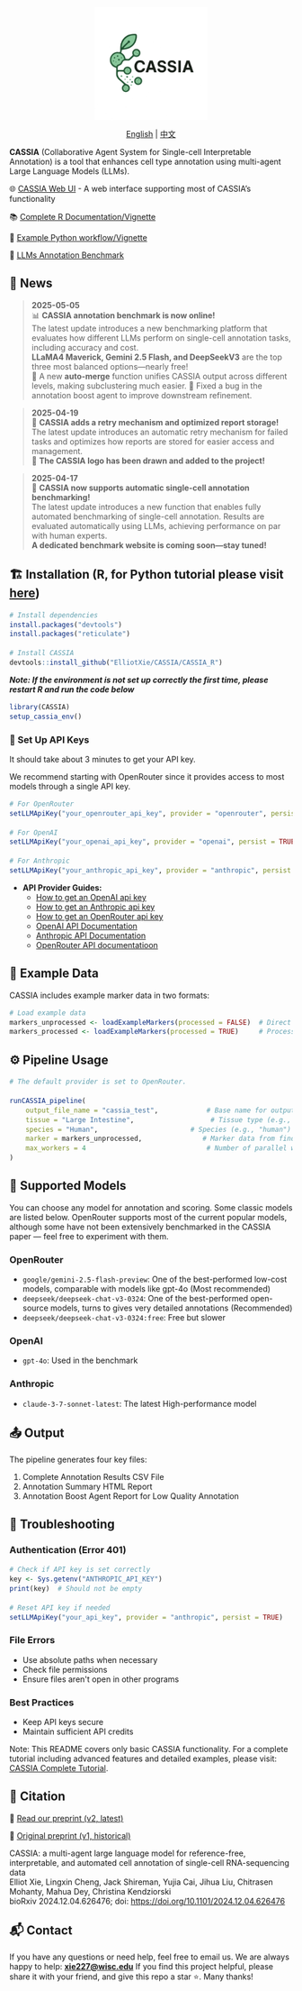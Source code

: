 <div align="center">

<img src="CASSIA_python/logo2.png" width="200" style="vertical-align: middle;" />

[English](README.md) | [中文](README_CN.md)

</div>

**CASSIA** (Collaborative Agent System for Single-cell Interpretable Annotation) is a tool that enhances cell type annotation using multi-agent Large Language Models (LLMs).


🌐 [CASSIA Web UI](https://cassia.bio/) - A web interface supporting most of CASSIA’s functionality

📚 [Complete R Documentation/Vignette](https://cassia-documentation-en-new.vercel.app/)

📝 [Example Python workflow/Vignette](https://github.com/ElliotXie/CASSIA/blob/main/CASSIA_example/CASSIA_python_tutorial.ipynb)

🤖 [LLMs Annotation Benchmark](https://sc-llm-benchmark.com/methods/cassia)



## 📰 News

> **2025-05-05**  
> 📊 **CASSIA annotation benchmark is now online!**  
> The latest update introduces a new benchmarking platform that evaluates how different LLMs perform on single-cell annotation tasks, including accuracy and cost.  
> **LLaMA4 Maverick, Gemini 2.5 Flash, and DeepSeekV3** are the top three most balanced options—nearly free!  
> 🔧 A new **auto-merge** function unifies CASSIA output across different levels, making subclustering much easier.
> 🐛 Fixed a bug in the annotation boost agent to improve downstream refinement.

> **2025-04-19**  
> 🔄 **CASSIA adds a retry mechanism and optimized report storage!**  
> The latest update introduces an automatic retry mechanism for failed tasks and optimizes how reports are stored for easier access and management.  
> 🎨 **The CASSIA logo has been drawn and added to the project!**

> **2025-04-17**  
> 🚀 **CASSIA now supports automatic single-cell annotation benchmarking!**  
> The latest update introduces a new function that enables fully automated benchmarking of single-cell annotation. Results are evaluated automatically using LLMs, achieving performance on par with human experts.  
> **A dedicated benchmark website is coming soon—stay tuned!**


## 🏗️ Installation (R, for Python tutorial please visit [here](https://github.com/ElliotXie/CASSIA/blob/main/CASSIA_example/CASSIA_python_tutorial.ipynb))

```R
# Install dependencies
install.packages("devtools")
install.packages("reticulate")

# Install CASSIA
devtools::install_github("ElliotXie/CASSIA/CASSIA_R")
```

***Note: If the environment is not set up correctly the first time, please restart R and run the code below***

```R
library(CASSIA)
setup_cassia_env()
```



### 🔑 Set Up API Keys

It should take about 3 minutes to get your API key.

We recommend starting with OpenRouter since it provides access to most models through a single API key.

```R
# For OpenRouter
setLLMApiKey("your_openrouter_api_key", provider = "openrouter", persist = TRUE)

# For OpenAI
setLLMApiKey("your_openai_api_key", provider = "openai", persist = TRUE)

# For Anthropic
setLLMApiKey("your_anthropic_api_key", provider = "anthropic", persist = TRUE)

```


- **API Provider Guides:**
	- [How to get an OpenAI api key](https://platform.openai.com/api-keys)
	- [How to get an Anthropic api key](https://console.anthropic.com/settings/keys)
	- [How to get an OpenRouter api key](https://openrouter.ai/settings/keys)
    - [OpenAI API Documentation](https://beta.openai.com/docs/)
    - [Anthropic API Documentation](https://docs.anthropic.com/)
    - [OpenRouter API documentatioon](https://openrouter.ai/docs/quick-start)


## 🧬 Example Data

CASSIA includes example marker data in two formats:
```R
# Load example data
markers_unprocessed <- loadExampleMarkers(processed = FALSE)  # Direct Seurat output
markers_processed <- loadExampleMarkers(processed = TRUE)     # Processed format
```

## ⚙️ Pipeline Usage


```R
# The default provider is set to OpenRouter.

runCASSIA_pipeline(
    output_file_name = "cassia_test",            # Base name for output files
    tissue = "Large Intestine",                   # Tissue type (e.g., "brain")
    species = "Human",              		 # Species (e.g., "human")
    marker = markers_unprocessed,               # Marker data from findallmarker
    max_workers = 4                              # Number of parallel workers
)
```

## 🤖 Supported Models

You can choose any model for annotation and scoring. Some classic models are listed below. OpenRouter supports most of the current popular models, although some have not been extensively benchmarked in the CASSIA paper — feel free to experiment with them.


### OpenRouter
- `google/gemini-2.5-flash-preview`: One of the best-performed low-cost models, comparable with models like gpt-4o (Most recommended)
- `deepseek/deepseek-chat-v3-0324`: One of the best-performed open-source models, turns to gives very detailed annotations (Recommended)
- `deepseek/deepseek-chat-v3-0324:free`: Free but slower

### OpenAI
- `gpt-4o`: Used in the benchmark

### Anthropic
- `claude-3-7-sonnet-latest`: The latest High-performance model

## 📤 Output

The pipeline generates four key files:
1. Complete Annotation Results CSV File
2. Annotation Summary HTML Report
3. Annotation Boost Agent Report for Low Quality Annotation

## 🧰 Troubleshooting

### Authentication (Error 401)
```R
# Check if API key is set correctly
key <- Sys.getenv("ANTHROPIC_API_KEY")
print(key)  # Should not be empty

# Reset API key if needed
setLLMApiKey("your_api_key", provider = "anthropic", persist = TRUE)
```

### File Errors
- Use absolute paths when necessary
- Check file permissions
- Ensure files aren't open in other programs

### Best Practices
- Keep API keys secure
- Maintain sufficient API credits


Note: This README covers only basic CASSIA functionality. For a complete tutorial including advanced features and detailed examples, please visit:
[CASSIA Complete Tutorial](https://cassia-documentation-en-new.vercel.app/).

## 📖 Citation

📖 [Read our preprint (v2, latest)](https://www.biorxiv.org/content/10.1101/2024.12.04.626476v2)
 
📖 [Original preprint (v1, historical)](https://www.biorxiv.org/content/10.1101/2024.12.04.626476v1)

CASSIA: a multi-agent large language model for reference-free, interpretable, and automated cell annotation of single-cell RNA-sequencing data  
Elliot Xie, Lingxin Cheng, Jack Shireman, Yujia Cai, Jihua Liu, Chitrasen Mohanty, Mahua Dey, Christina Kendziorski  
bioRxiv 2024.12.04.626476; doi: https://doi.org/10.1101/2024.12.04.626476

## 📬 Contact

If you have any questions or need help, feel free to email us. We are always happy to help:
**xie227@wisc.edu**
If you find this project helpful, please share it with your friend, and give this repo a star ⭐. Many thanks!
